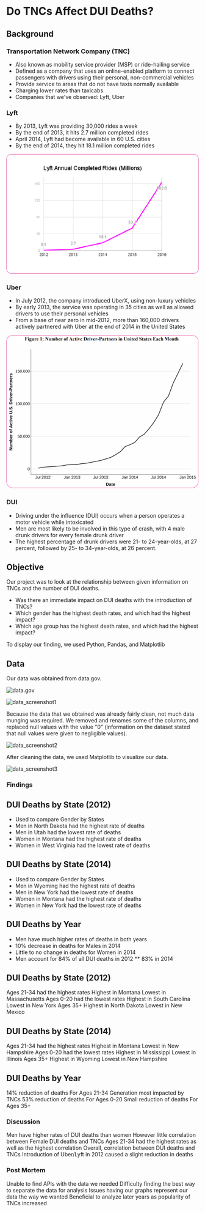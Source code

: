 # Do TNCs Affect DUI Deaths?

## Background

### Transportation Network Company (TNC)
* Also known as mobility service provider (MSP) or ride-hailing service
* Defined as a company that uses an online-enabled platform to connect passengers with drivers using their personal, non-commercial vehicles
* Provide service to areas that do not have taxis normally available
* Charging lower rates than taxicabs
* Companies that we've observed: Lyft, Uber

### Lyft
* By 2013, Lyft was providing 30,000 rides a week
* By the end of 2013, it hits 2.7 million completed rides
* April 2014, Lyft had become available in 60 U.S. cities
* By the end of 2014, they hit 18.1 million completed rides

![Lyft Annual Completed Rides](https://github.com/ajkim19/TNCs_and_DUI_Deaths/blob/master/Resources/Lyft%20Annual%20Complete%20Rides.png)

### Uber
* In July 2012, the company introduced UberX, using non-luxury vehicles
* By early 2013, the service was operating in 35 cities as well as allowed drivers to use their personal vehicles
* From a base of near zero in mid-2012, more than 160,000 drivers actively partnered with Uber at the end of 2014 in the United States

![Uber Number of Active Driver-Partners](https://github.com/ajkim19/TNCs_and_DUI_Deaths/blob/master/Resources/Uber%20Number%20of%20Active%20Driver-Partners.png)

### DUI
* Driving under the influence (DUI) occurs when a person operates a motor vehicle while intoxicated
* Men are most likely to be involved in this type of crash, with 4 male drunk drivers for every female drunk driver
* The highest percentage of drunk drivers were 21- to 24-year-olds, at 27 percent, followed by 25- to 34-year-olds, at 26 percent.

## Objective

Our project was to look at the relationship between given information on TNCs and the number of DUI deaths.
* Was there an immediate impact on DUI deaths with the introduction of TNCs?
* Which gender has the highest death rates, and which had the highest impact?
* Which age group has the highest death rates, and which had the highest impact?

To display our finding, we used Python, Pandas, and Matplotlib

## Data
Our data was obtained from data.gov.

![data.gov]()

![data_screenshot1]()

Because the data that we obtained was already fairly clean, not much data munging was required. We removed and renames some of the columns, and replaced null values with the value "0" (information on the dataset stated that null values were given to negligible values).

![data_screenshot2]()

After cleaning the data, we used Matplotlib to visualize our data.

![data_screenshot3]()


### Findings

## DUI Deaths by State (2012)
* Used to compare Gender by States
* Men in North Dakota had the highest rate of deaths
* Men in Utah had the lowest rate of deaths
* Women in Montana had the highest rate of deaths
* Women in West Virginia had the lowest rate of deaths

## DUI Deaths by State (2014)
* Used to compare Gender by States
* Men in Wyoming had the highest rate of deaths
* Men in New York had the lowest rate of deaths
* Women in Montana had the highest rate of deaths
* Women in New York had the lowest rate of deaths

## DUI Deaths by Year
* Men have much higher rates of deaths in both years
* 10% decrease in deaths for Males in 2014
* Little to no change in deaths for Women in 2014
* Men account for 84% of all DUI deaths in 2012
** 83% in 2014

## DUI Deaths by State (2012)
Ages 21-34 had the highest rates
Highest in Montana
Lowest in Massachusetts
Ages 0-20 had the lowest rates
Highest in South Carolina
Lowest in New York
Ages 35+
Highest in North Dakota
Lowest in New Mexico

## DUI Deaths by State (2014)
Ages 21-34 had the highest rates
Highest in Montana
Lowest in New Hampshire
Ages 0-20 had the lowest rates
Highest in Mississippi
Lowest in Illinois
Ages 35+
Highest in Wyoming
Lowest in New Hampshire

## DUI Deaths by Year

14% reduction of deaths
For Ages 21-34
Generation most impacted by TNCs
53% reduction of deaths 
For Ages 0-20
Small reduction of deaths
For Ages 35+

### Discussion
Men have higher rates of DUI deaths than women
However little correlation between Female DUI deaths and TNCs
Ages 21-34 had the highest rates as well as the highest correlation
Overall, correlation between DUI deaths and TNCs
Introduction of Uber/Lyft in 2012 caused a slight reduction in deaths


### Post Mortem
Unable to find APIs with the data we needed
Difficulty finding the best way to separate the data for analysis
Issues having our graphs represent our data the way we wanted
Beneficial to analyze later years as popularity of TNCs increased



